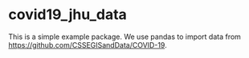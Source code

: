 # covid19_jhu_data

This is a simple example package. We use pandas to import data from https://github.com/CSSEGISandData/COVID-19.